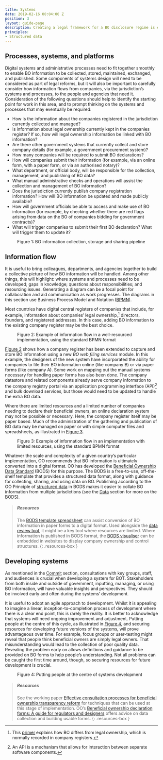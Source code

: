 ```yaml
---
title: Systems
date: 2019-02-16 00:04:00 Z
position: 3
layout: guide-page
description: Creating a legal framework for a BO disclosure regime is only one element of a broader reform process. Facilitating BOT also requires the collection, storage, and sharing of data. This section offers guidance on how to review existing company information systems and develop them to enable the publication of BO registers.
principles:
- Structured data
---
```


## Processes, systems, and platforms

Digital systems and administrative processes need to fit together smoothly to enable BO information to be collected, stored, maintained, exchanged, and published. Some components of systems design will need to be considered as part of legal reforms, but it will also be important to carefully consider how information flows from companies, via the jurisdiction’s systems and processes, to the people and agencies that need it. Consideration of the following questions should help to identify the starting point for work in this area, and to prompt thinking on the systems and processes that may eventually be required:

* How is the information about the companies registered in the jurisdiction currently collected and managed?
* Is information about legal ownership currently kept in the companies register? If so, how will legal ownership information be linked with BO information?
* Are there other government systems that currently collect and store company details (for example, a government procurement system)?
* How many companies will be required to submit BO declarations?
* How will companies submit their information (for example, via an online form, with a paper form, or via an authorised notary)?
* What department, or official body, will be responsible for the collection, management, and publishing of BO data?
* What manual administrative checks and operations will assist the collection and management of BO information?
* Does the jurisdiction currently publish company registration information? How will BO information be updated and made publicly available?
* How will government officials be able to access and make use of BO information (for example, by checking whether there are red flags arising from data on the BO of companies bidding for government contracts)?
* What will trigger companies to submit their first BO declaration? What will trigger them to update it?

<figure markdown="1">
<figcaption id="figure-1">Figure 1: BO information collection, storage and sharing pipeline</figcaption>

</figure>

## Information flow

It is useful to bring colleagues, departments, and agencies together to build a collective picture of how BO information will be handled. Among other things, this will highlight: where systems and processes need to be developed; gaps in knowledge; questions about responsibilities; and resourcing issues. Generating a diagram can be a focal point for collaboration and aid communication as work progresses. The diagrams in this section use Business Process Model and Notation ([BPMN](http://www.bpmn.org/)).

Most countries have digital central registers of companies that include, for example, information about companies’ legal ownership,[^13] directors, founders, and registered addresses. In this case, adding BO information to the existing company register may be the best choice.

[^13]: This [primer](http://standard.openownership.org/en/0.2.0/primer/whatisbo.html) explains how BO differs from legal ownership, which is normally recorded in company registers.

<figure markdown="1">
<figcaption id="figure-2">Figure 2: Example of information flow in a well-resourced implementation, using the standard BPMN format</figcaption>

</figure>

[Figure 2](#figure-2) shows how a company register has been extended to capture and store BO information using a new *BO web filing services* module. In this example, the designers of the new system have incorporated the ability for companies to file their BO information online (like company B) or via paper forms (like company A). Some work on mapping out the manual systems necessary for handling paper forms has also been done. The company datastore and related components already serve company information to the company registry portal via an application programming interface (API)[^14] and bulk download services, but those would need to be updated to handle the extra BO data.

[^14]: An API is a mechanism that allows for interaction between separate software components.

Where there are limited resources and a limited number of companies needing to declare their beneficial owners, an online declaration system may not be possible or necessary. Here, the company register itself may be paper based. Much of the administration of the gathering and publication of BO data may be managed on paper or with simple computer files and spreadsheets, as illustrated in [Figure 3](#figure-3).

<figure markdown="1">
<figcaption id="figure-3">Figure 3: Example of information flow in an implementation with limited resources, using the standard BPMN format</figcaption>

</figure>

Whatever the scale and complexity of a given country’s particular implementation, OO recommends that BO information is ultimately converted into a digital format. OO has developed the [Beneficial Ownership Data Standard](http://standard.openownership.org/en/0.2.0/) (BODS) for this purpose. The BODS is a free-to-use, off-the-shelf template that provides a structured data format, along with guidance for collecting, sharing, and using data on BO. Publishing according to the OO Principle of [structured data](/principles/structured-data/) in BODS makes it easier to collate BO information from multiple jurisdictions (see the [Data](/guide/data) section for more on the BODS).

> ##### Resources
> 
> The [BODS template spreadsheet](https://docs.google.com/spreadsheets/d/1gH_75OJbpsrmcw_zqgrNcDEY1jcC6Aj3cFGAvw3Jx-E/copy) can assist conversion of BO information in paper forms to a digital format. Used alongside the [data review tool](https://datareview.openownership.org/), it might be a key tool where resources are limited. Where information is published in BODS format, the [BODS visualiser](/visualisation/visualisation-tool/) can be embedded in websites to display company ownership and control structures.
{: .resources-box }

## Developing systems

As mentioned in the [Commit](/guide/commit) section, consultations with key groups, staff, and audiences is crucial when developing a system for BOT. Stakeholders from both inside and outside of government,  inputting, managing, or using BO information, will have valuable insights and perspectives. They should be involved early and often during the systems’ development.

It is useful to adopt an agile approach to development. Whilst it is appealing to imagine a linear, inception-to-completion process of development where there is a clear end point, this is rarely the reality. It is better to acknowledge that systems will need ongoing improvement and adjustment. Putting people at the centre of this cycle, as illustrated in [Figure 4](#figure-4), and securing resources for developing future versions of the systems, will prove advantageous over time. For example, focus groups or user-testing might reveal that people think beneficial owners are simply legal owners. That misunderstanding would lead to the collection of poor quality data. Revealing the problem early on allows definitions and guidance to be provided on BO forms to help people’s understanding. Not all problems can be caught the first time around, though, so securing resources for future development is crucial.

<figure markdown="1">
<figcaption id="figure-4">Figure 4: Putting people at the centre of systems development</figcaption>

</figure>

> ##### Resources
> 
> See the working paper [Effective consultation processes for beneficial ownership transparency reform](/uploads/open-ownership-effective-consultation-processes-for-bot.pdf) for techniques that can be used at this stage of implementation. OO’s [Beneficial ownership declaration forms: A guide for regulators and designers](https://docs.google.com/document/d/1VnuRYluq1NBKLJtnqTCtaaBk8kNQ8K6Xypvke08_PNY/edit#heading=h.tyjcwt) offers advice on data collection and building usable forms.
{: .resources-box }